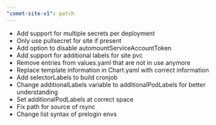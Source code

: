 ```yaml
---
"comet-site-v1": patch
---
```


- Add support for multiple secrets per deployment
- Only use pullsecret for site if present
- Add option to disable automountServiceAccountToken
- Add support for additional labels for site pvc
- Remove entries from values.yaml that are not in use anymore
- Replace template information in Chart.yaml with correct information
- Add selectorLabels to build cronjob
- Change additionalLabels variable to additionalPodLabels for better understanding
- Set additionalPodLabels at correct space
- Fix path for source of rsync
- Change list syntax of prelogin envs
